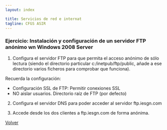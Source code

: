 ```yaml
---
layout: index

title: Servicios de red e internat
tagline: CFGS ASIR
---
```

### Ejercicio: Instalación y configuración de un servidor FTP anónimo wn Windows 2008 Server

1) Configura el servidor FTP para que permita el acceso anónimo de sólo lectura (siendo el directorio particular c:/inetpub/ftp/public, añade a ese directorio varios ficheros para comprobar que funciona).

Recuerda la configuración:

* Configuración SSL de FTP: Permitir conexiones SSL
* NO aislar usuarios. Directorio raíz de FTP (por defecto)

2) Configura el servidor DNS para poder acceder al servidor ftp.iesgn.com

3) Accede desde los dos clientes a ftp.iesgn.com de forma anónima.


[Volver](index)
